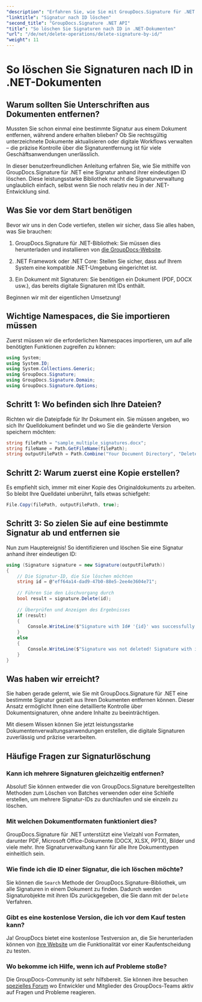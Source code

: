```yaml
---
"description": "Erfahren Sie, wie Sie mit GroupDocs.Signature für .NET Dokumentsignaturen einfach per ID entfernen. Schritt-für-Schritt-Anleitung mit vollständigen Codebeispielen."
"linktitle": "Signatur nach ID löschen"
"second_title": "GroupDocs.Signature .NET API"
"title": "So löschen Sie Signaturen nach ID in .NET-Dokumenten"
"url": "/de/net/delete-operations/delete-signature-by-id/"
"weight": 11
---
```


# So löschen Sie Signaturen nach ID in .NET-Dokumenten

## Warum sollten Sie Unterschriften aus Dokumenten entfernen?

Mussten Sie schon einmal eine bestimmte Signatur aus einem Dokument entfernen, während andere erhalten blieben? Ob Sie rechtsgültig unterzeichnete Dokumente aktualisieren oder digitale Workflows verwalten – die präzise Kontrolle über die Signaturentfernung ist für viele Geschäftsanwendungen unerlässlich.

In dieser benutzerfreundlichen Anleitung erfahren Sie, wie Sie mithilfe von GroupDocs.Signature für .NET eine Signatur anhand ihrer eindeutigen ID löschen. Diese leistungsstarke Bibliothek macht die Signaturverwaltung unglaublich einfach, selbst wenn Sie noch relativ neu in der .NET-Entwicklung sind.

## Was Sie vor dem Start benötigen

Bevor wir uns in den Code vertiefen, stellen wir sicher, dass Sie alles haben, was Sie brauchen:

1. GroupDocs.Signature für .NET-Bibliothek: Sie müssen dies herunterladen und installieren von [die GroupDocs-Website](https://releases.groupdocs.com/signature/net/).

2. .NET Framework oder .NET Core: Stellen Sie sicher, dass auf Ihrem System eine kompatible .NET-Umgebung eingerichtet ist.

3. Ein Dokument mit Signaturen: Sie benötigen ein Dokument (PDF, DOCX usw.), das bereits digitale Signaturen mit IDs enthält.

Beginnen wir mit der eigentlichen Umsetzung!

## Wichtige Namespaces, die Sie importieren müssen

Zuerst müssen wir die erforderlichen Namespaces importieren, um auf alle benötigten Funktionen zugreifen zu können:

```csharp
using System;
using System.IO;
using System.Collections.Generic;
using GroupDocs.Signature;
using GroupDocs.Signature.Domain;
using GroupDocs.Signature.Options;
```

## Schritt 1: Wo befinden sich Ihre Dateien?

Richten wir die Dateipfade für Ihr Dokument ein. Sie müssen angeben, wo sich Ihr Quelldokument befindet und wo Sie die geänderte Version speichern möchten:

```csharp
string filePath = "sample_multiple_signatures.docx";
string fileName = Path.GetFileName(filePath);
string outputFilePath = Path.Combine("Your Document Directory", "DeleteById", fileName);
```

## Schritt 2: Warum zuerst eine Kopie erstellen?

Es empfiehlt sich, immer mit einer Kopie des Originaldokuments zu arbeiten. So bleibt Ihre Quelldatei unberührt, falls etwas schiefgeht:

```csharp
File.Copy(filePath, outputFilePath, true);
```

## Schritt 3: So zielen Sie auf eine bestimmte Signatur ab und entfernen sie

Nun zum Hauptereignis! So identifizieren und löschen Sie eine Signatur anhand ihrer eindeutigen ID:

```csharp
using (Signature signature = new Signature(outputFilePath))
{
    // Die Signatur-ID, die Sie löschen möchten
    string id = @"eff64a14-dad9-47b0-88e5-2ee4e3604e71";
    
    // Führen Sie den Löschvorgang durch
    bool result = signature.Delete(id);
    
    // Überprüfen und Anzeigen des Ergebnisses
    if (result)
    {
        Console.WriteLine($"Signature with Id# '{id}' was successfully deleted from document ['{fileName}'].");
    }
    else
    {
        Console.WriteLine($"Signature was not deleted! Signature with id# '{id}' was not found in the document.");
    }
}
```

## Was haben wir erreicht?

Sie haben gerade gelernt, wie Sie mit GroupDocs.Signature für .NET eine bestimmte Signatur gezielt aus Ihren Dokumenten entfernen können. Dieser Ansatz ermöglicht Ihnen eine detaillierte Kontrolle über Dokumentsignaturen, ohne andere Inhalte zu beeinträchtigen.

Mit diesem Wissen können Sie jetzt leistungsstarke Dokumentenverwaltungsanwendungen erstellen, die digitale Signaturen zuverlässig und präzise verarbeiten.

## Häufige Fragen zur Signaturlöschung

### Kann ich mehrere Signaturen gleichzeitig entfernen?

Absolut! Sie können entweder die von GroupDocs.Signature bereitgestellten Methoden zum Löschen von Batches verwenden oder eine Schleife erstellen, um mehrere Signatur-IDs zu durchlaufen und sie einzeln zu löschen.

### Mit welchen Dokumentformaten funktioniert dies?

GroupDocs.Signature für .NET unterstützt eine Vielzahl von Formaten, darunter PDF, Microsoft Office-Dokumente (DOCX, XLSX, PPTX), Bilder und viele mehr. Ihre Signaturverwaltung kann für alle Ihre Dokumenttypen einheitlich sein.

### Wie finde ich die ID einer Signatur, die ich löschen möchte?

Sie können die `Search` Methode der GroupDocs.Signature-Bibliothek, um alle Signaturen in einem Dokument zu finden. Dadurch werden Signaturobjekte mit ihren IDs zurückgegeben, die Sie dann mit der `Delete` Verfahren.

### Gibt es eine kostenlose Version, die ich vor dem Kauf testen kann?

Ja! GroupDocs bietet eine kostenlose Testversion an, die Sie herunterladen können von [ihre Website](https://releases.groupdocs.com/) um die Funktionalität vor einer Kaufentscheidung zu testen.

### Wo bekomme ich Hilfe, wenn ich auf Probleme stoße?

Die GroupDocs-Community ist sehr hilfsbereit. Sie können ihre besuchen [spezielles Forum](https://forum.groupdocs.com/c/signature/13) wo Entwickler und Mitglieder des GroupDocs-Teams aktiv auf Fragen und Probleme reagieren.